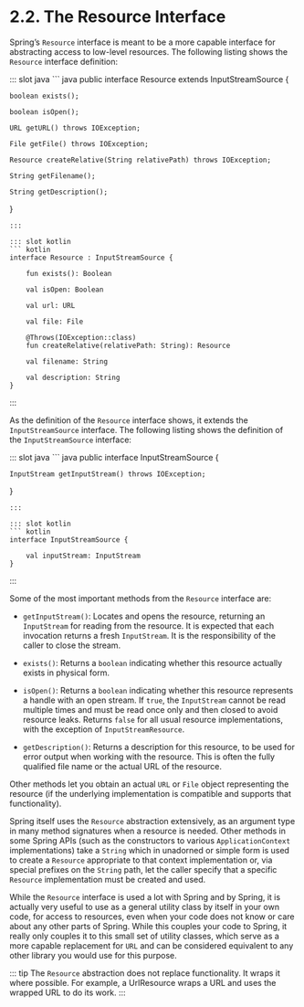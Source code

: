 # 2.2. The Resource Interface

Spring’s `Resource` interface is meant to be a more capable interface for abstracting access to low-level resources. The following listing shows the `Resource` interface definition:

<SwitchCode>
::: slot java
``` java
public interface Resource extends InputStreamSource {

    boolean exists();

    boolean isOpen();

    URL getURL() throws IOException;

    File getFile() throws IOException;

    Resource createRelative(String relativePath) throws IOException;

    String getFilename();

    String getDescription();
}
```
:::

::: slot kotlin
``` kotlin
interface Resource : InputStreamSource {

    fun exists(): Boolean

    val isOpen: Boolean

    val url: URL

    val file: File

    @Throws(IOException::class)
    fun createRelative(relativePath: String): Resource

    val filename: String

    val description: String
}
```
:::
</SwitchCode>

As the definition of the `Resource` interface shows, it extends the `InputStreamSource` interface. The following listing shows the definition of the `InputStreamSource` interface:


<SwitchCode>
::: slot java
``` java
public interface InputStreamSource {

    InputStream getInputStream() throws IOException;
}
```
:::

::: slot kotlin
``` kotlin
interface InputStreamSource {

    val inputStream: InputStream
}
```
:::
</SwitchCode>

Some of the most important methods from the `Resource` interface are:

* `getInputStream()`: Locates and opens the resource, returning an `InputStream` for reading from the resource. It is expected that each invocation returns a fresh `InputStream`. It is the responsibility of the caller to close the stream.

* `exists()`: Returns a `boolean` indicating whether this resource actually exists in physical form.

* `isOpen()`: Returns a `boolean` indicating whether this resource represents a handle with an open stream. If `true`, the `InputStream` cannot be read multiple times and must be read once only and then closed to avoid resource leaks. Returns `false` for all usual resource implementations, with the exception of `InputStreamResource`.

* `getDescription()`: Returns a description for this resource, to be used for error output when working with the resource. This is often the fully qualified file name or the actual URL of the resource.

Other methods let you obtain an actual `URL` or `File` object representing the resource (if the underlying implementation is compatible and supports that functionality).

Spring itself uses the `Resource` abstraction extensively, as an argument type in many method signatures when a resource is needed. Other methods in some Spring APIs (such as the constructors to various `ApplicationContext` implementations) take a `String` which in unadorned or simple form is used to create a `Resource` appropriate to that context implementation or, via special prefixes on the `String` path, let the caller specify that a specific `Resource` implementation must be created and used.

While the `Resource` interface is used a lot with Spring and by Spring, it is actually very useful to use as a general utility class by itself in your own code, for access to resources, even when your code does not know or care about any other parts of Spring. While this couples your code to Spring, it really only couples it to this small set of utility classes, which serve as a more capable replacement for `URL` and can be considered equivalent to any other library you would use for this purpose.

::: tip
The `Resource` abstraction does not replace functionality. It wraps it where possible. For example, a UrlResource wraps a URL and uses the wrapped URL to do its work.
:::